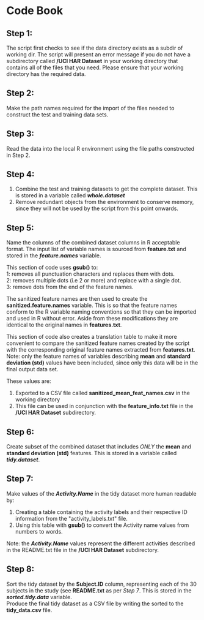 # Code Book

## Step 1: 
The script first checks to see if the data directory exists as a subdir of working dir. 
The script will present an error message if you do not have a subdirectory called **/UCI HAR Dataset** in your working directory that contains all of the files that you need.
Please ensure that your working directory has the required data.

## Step 2:
Make the path names required for the import of the files needed to construct the test and training data sets.

## Step 3:
Read the data into the local R environment using the file paths constructed in Step 2.

## Step 4:
1. Combine the test and training datasets to get the complete dataset. This is stored in a variable called ***whole.dataset***
2. Remove redundant objects from the environment to conserve memory, since they will not be used by the script from this point onwards.

## Step 5: 
Name the columns of the combined dataset columns in R acceptable format. 
The input list of variable names is sourced from **feature.txt** and stored in the _**feature.names**_ variable.    

This section of code uses **gsub()** to:  
1: removes all punctuation characters and replaces them with dots.  
2: removes multiple dots (i.e 2 or more) and replace with a single dot.  
3: remove dots from the end of the feature names.  

The sanitized feature names are then used to create the **sanitized.feature.names** variable. This is so that the feature names conform to the R variable naming conventions so that they can be imported and used in R without error. Aside from these modifications they are identical to the original names in **features.txt**.  

This section of code also creates a translation table to make it more convenient to compare the sanitized feature names created by the script with the corresponding original feature names extracted from **features.txt**. Note: only the feature names of variables describing **mean** and **standard deviation (std)** values have been included, since only this data will be in the final output data set.

These values are:
1. Exported to a CSV file called **sanitized_mean_feat_names.csv** in the working directory
2. This file can be used in conjunction with the **feature_info.txt** file in the **/UCI HAR Dataset** subdirectory.

## Step 6:
Create subset of the combined dataset that includes _ONLY_ the **mean** and **standard deviation (std)** features. This is stored in a variable called ***tidy.dataset***.    

## Step 7:
Make values of the ***Activity.Name*** in the tidy dataset more human readable by:
1. Creating a table containing the activity labels and their respective ID information from the "activity_labels.txt" file.   
2. Using this table with **gsub()** to convert the Activity name values from numbers to words.  

Note: the ***Activity.Name*** values represent the different activities described in the README.txt file in the **/UCI HAR Dataset** subdirectory.

## Step 8: 
Sort the tidy dataset by the **Subject.ID** column, representing each of the 30 subjects in the study (see **README.txt** as per _Step 7_. This is stored in the ***sorted.tidy.data*** variable.   
Produce the final tidy dataset as a CSV file by writing the sorted to the **tidy_data.csv** file.
